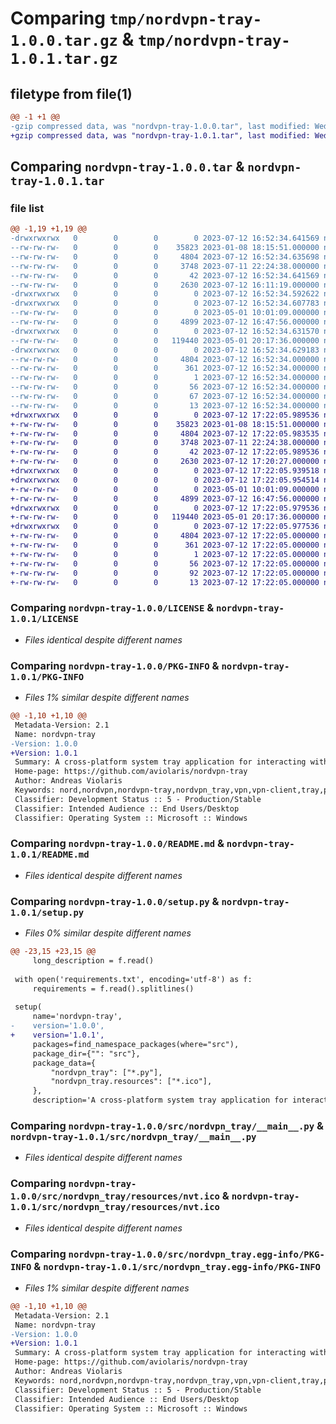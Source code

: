 # Comparing `tmp/nordvpn-tray-1.0.0.tar.gz` & `tmp/nordvpn-tray-1.0.1.tar.gz`

## filetype from file(1)

```diff
@@ -1 +1 @@
-gzip compressed data, was "nordvpn-tray-1.0.0.tar", last modified: Wed Jul 12 16:52:34 2023, max compression
+gzip compressed data, was "nordvpn-tray-1.0.1.tar", last modified: Wed Jul 12 17:22:05 2023, max compression
```

## Comparing `nordvpn-tray-1.0.0.tar` & `nordvpn-tray-1.0.1.tar`

### file list

```diff
@@ -1,19 +1,19 @@
-drwxrwxrwx   0        0        0        0 2023-07-12 16:52:34.641569 nordvpn-tray-1.0.0/
--rw-rw-rw-   0        0        0    35823 2023-01-08 18:15:51.000000 nordvpn-tray-1.0.0/LICENSE
--rw-rw-rw-   0        0        0     4804 2023-07-12 16:52:34.635698 nordvpn-tray-1.0.0/PKG-INFO
--rw-rw-rw-   0        0        0     3748 2023-07-11 22:24:38.000000 nordvpn-tray-1.0.0/README.md
--rw-rw-rw-   0        0        0       42 2023-07-12 16:52:34.641569 nordvpn-tray-1.0.0/setup.cfg
--rw-rw-rw-   0        0        0     2630 2023-07-12 16:11:19.000000 nordvpn-tray-1.0.0/setup.py
-drwxrwxrwx   0        0        0        0 2023-07-12 16:52:34.592622 nordvpn-tray-1.0.0/src/
-drwxrwxrwx   0        0        0        0 2023-07-12 16:52:34.607783 nordvpn-tray-1.0.0/src/nordvpn_tray/
--rw-rw-rw-   0        0        0        0 2023-05-01 10:01:09.000000 nordvpn-tray-1.0.0/src/nordvpn_tray/__init__.py
--rw-rw-rw-   0        0        0     4899 2023-07-12 16:47:56.000000 nordvpn-tray-1.0.0/src/nordvpn_tray/__main__.py
-drwxrwxrwx   0        0        0        0 2023-07-12 16:52:34.631570 nordvpn-tray-1.0.0/src/nordvpn_tray/resources/
--rw-rw-rw-   0        0        0   119440 2023-05-01 20:17:36.000000 nordvpn-tray-1.0.0/src/nordvpn_tray/resources/nvt.ico
-drwxrwxrwx   0        0        0        0 2023-07-12 16:52:34.629183 nordvpn-tray-1.0.0/src/nordvpn_tray.egg-info/
--rw-rw-rw-   0        0        0     4804 2023-07-12 16:52:34.000000 nordvpn-tray-1.0.0/src/nordvpn_tray.egg-info/PKG-INFO
--rw-rw-rw-   0        0        0      361 2023-07-12 16:52:34.000000 nordvpn-tray-1.0.0/src/nordvpn_tray.egg-info/SOURCES.txt
--rw-rw-rw-   0        0        0        1 2023-07-12 16:52:34.000000 nordvpn-tray-1.0.0/src/nordvpn_tray.egg-info/dependency_links.txt
--rw-rw-rw-   0        0        0       56 2023-07-12 16:52:34.000000 nordvpn-tray-1.0.0/src/nordvpn_tray.egg-info/entry_points.txt
--rw-rw-rw-   0        0        0       67 2023-07-12 16:52:34.000000 nordvpn-tray-1.0.0/src/nordvpn_tray.egg-info/requires.txt
--rw-rw-rw-   0        0        0       13 2023-07-12 16:52:34.000000 nordvpn-tray-1.0.0/src/nordvpn_tray.egg-info/top_level.txt
+drwxrwxrwx   0        0        0        0 2023-07-12 17:22:05.989536 nordvpn-tray-1.0.1/
+-rw-rw-rw-   0        0        0    35823 2023-01-08 18:15:51.000000 nordvpn-tray-1.0.1/LICENSE
+-rw-rw-rw-   0        0        0     4804 2023-07-12 17:22:05.983535 nordvpn-tray-1.0.1/PKG-INFO
+-rw-rw-rw-   0        0        0     3748 2023-07-11 22:24:38.000000 nordvpn-tray-1.0.1/README.md
+-rw-rw-rw-   0        0        0       42 2023-07-12 17:22:05.989536 nordvpn-tray-1.0.1/setup.cfg
+-rw-rw-rw-   0        0        0     2630 2023-07-12 17:20:27.000000 nordvpn-tray-1.0.1/setup.py
+drwxrwxrwx   0        0        0        0 2023-07-12 17:22:05.939518 nordvpn-tray-1.0.1/src/
+drwxrwxrwx   0        0        0        0 2023-07-12 17:22:05.954514 nordvpn-tray-1.0.1/src/nordvpn_tray/
+-rw-rw-rw-   0        0        0        0 2023-05-01 10:01:09.000000 nordvpn-tray-1.0.1/src/nordvpn_tray/__init__.py
+-rw-rw-rw-   0        0        0     4899 2023-07-12 16:47:56.000000 nordvpn-tray-1.0.1/src/nordvpn_tray/__main__.py
+drwxrwxrwx   0        0        0        0 2023-07-12 17:22:05.979536 nordvpn-tray-1.0.1/src/nordvpn_tray/resources/
+-rw-rw-rw-   0        0        0   119440 2023-05-01 20:17:36.000000 nordvpn-tray-1.0.1/src/nordvpn_tray/resources/nvt.ico
+drwxrwxrwx   0        0        0        0 2023-07-12 17:22:05.977536 nordvpn-tray-1.0.1/src/nordvpn_tray.egg-info/
+-rw-rw-rw-   0        0        0     4804 2023-07-12 17:22:05.000000 nordvpn-tray-1.0.1/src/nordvpn_tray.egg-info/PKG-INFO
+-rw-rw-rw-   0        0        0      361 2023-07-12 17:22:05.000000 nordvpn-tray-1.0.1/src/nordvpn_tray.egg-info/SOURCES.txt
+-rw-rw-rw-   0        0        0        1 2023-07-12 17:22:05.000000 nordvpn-tray-1.0.1/src/nordvpn_tray.egg-info/dependency_links.txt
+-rw-rw-rw-   0        0        0       56 2023-07-12 17:22:05.000000 nordvpn-tray-1.0.1/src/nordvpn_tray.egg-info/entry_points.txt
+-rw-rw-rw-   0        0        0       92 2023-07-12 17:22:05.000000 nordvpn-tray-1.0.1/src/nordvpn_tray.egg-info/requires.txt
+-rw-rw-rw-   0        0        0       13 2023-07-12 17:22:05.000000 nordvpn-tray-1.0.1/src/nordvpn_tray.egg-info/top_level.txt
```

### Comparing `nordvpn-tray-1.0.0/LICENSE` & `nordvpn-tray-1.0.1/LICENSE`

 * *Files identical despite different names*

### Comparing `nordvpn-tray-1.0.0/PKG-INFO` & `nordvpn-tray-1.0.1/PKG-INFO`

 * *Files 1% similar despite different names*

```diff
@@ -1,10 +1,10 @@
 Metadata-Version: 2.1
 Name: nordvpn-tray
-Version: 1.0.0
+Version: 1.0.1
 Summary: A cross-platform system tray application for interacting with NordVPN.
 Home-page: https://github.com/aviolaris/nordvpn-tray
 Author: Andreas Violaris
 Keywords: nord,nordvpn,nordvpn-tray,nordvpn_tray,vpn,vpn-client,tray,python,pypi,python3,tray,tray-application,pypi-package,tray-app
 Classifier: Development Status :: 5 - Production/Stable
 Classifier: Intended Audience :: End Users/Desktop
 Classifier: Operating System :: Microsoft :: Windows
```

### Comparing `nordvpn-tray-1.0.0/README.md` & `nordvpn-tray-1.0.1/README.md`

 * *Files identical despite different names*

### Comparing `nordvpn-tray-1.0.0/setup.py` & `nordvpn-tray-1.0.1/setup.py`

 * *Files 0% similar despite different names*

```diff
@@ -23,15 +23,15 @@
     long_description = f.read()
 
 with open('requirements.txt', encoding='utf-8') as f:
     requirements = f.read().splitlines()
 
 setup(
     name='nordvpn-tray',
-    version='1.0.0',
+    version='1.0.1',
     packages=find_namespace_packages(where="src"),
     package_dir={"": "src"},
     package_data={
         "nordvpn_tray": ["*.py"],
         "nordvpn_tray.resources": ["*.ico"],
     },
     description='A cross-platform system tray application for interacting with NordVPN.',
```

### Comparing `nordvpn-tray-1.0.0/src/nordvpn_tray/__main__.py` & `nordvpn-tray-1.0.1/src/nordvpn_tray/__main__.py`

 * *Files identical despite different names*

### Comparing `nordvpn-tray-1.0.0/src/nordvpn_tray/resources/nvt.ico` & `nordvpn-tray-1.0.1/src/nordvpn_tray/resources/nvt.ico`

 * *Files identical despite different names*

### Comparing `nordvpn-tray-1.0.0/src/nordvpn_tray.egg-info/PKG-INFO` & `nordvpn-tray-1.0.1/src/nordvpn_tray.egg-info/PKG-INFO`

 * *Files 1% similar despite different names*

```diff
@@ -1,10 +1,10 @@
 Metadata-Version: 2.1
 Name: nordvpn-tray
-Version: 1.0.0
+Version: 1.0.1
 Summary: A cross-platform system tray application for interacting with NordVPN.
 Home-page: https://github.com/aviolaris/nordvpn-tray
 Author: Andreas Violaris
 Keywords: nord,nordvpn,nordvpn-tray,nordvpn_tray,vpn,vpn-client,tray,python,pypi,python3,tray,tray-application,pypi-package,tray-app
 Classifier: Development Status :: 5 - Production/Stable
 Classifier: Intended Audience :: End Users/Desktop
 Classifier: Operating System :: Microsoft :: Windows
```

